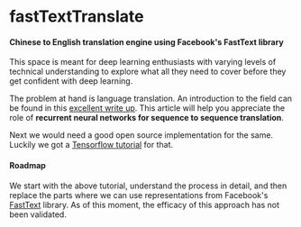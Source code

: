 # fastTextTranslate
#### Chinese to English translation engine using Facebook's FastText library
This space is meant for deep learning enthusiasts with varying levels of technical understanding to explore what all they need to cover before they get confident with deep learning. 

The problem at hand is language translation. An introduction to the field can be found in this [excellent write up](https://medium.com/@ageitgey/machine-learning-is-fun-part-5-language-translation-with-deep-learning-and-the-magic-of-sequences-2ace0acca0aa). 
This article will help you appreciate the role of **recurrent neural networks for sequence to sequence translation**. 

Next we would need a good open source implementation for the same. Luckily we got a [Tensorflow tutorial](https://www.tensorflow.org/tutorials/seq2seq) for that.

#### Roadmap
We start with the above tutorial, understand the process in detail, and then replace the parts where we can use representations from Facebook's [FastText](https://github.com/facebookresearch/fastText) library. As of this moment, the efficacy of this approach has not been validated. 
